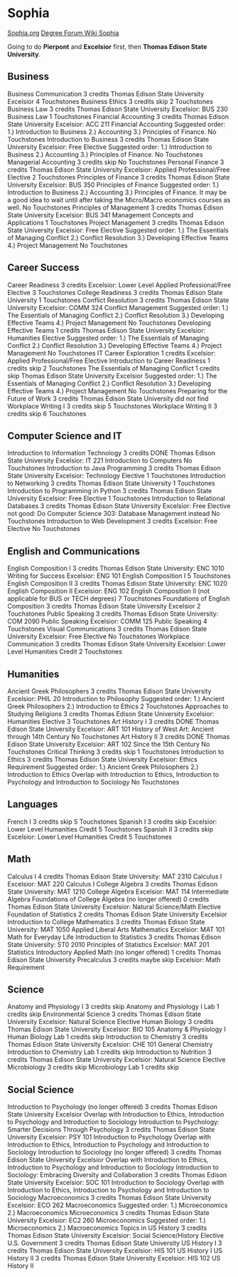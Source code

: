 # Sophia

[Sophia.org](https://www.sophia.org/)
[Degree Forum Wiki Sophia](https://degreeforum.miraheze.org/wiki/Sophia_Learning,_LLC)

Going to do **Pierpont** and **Excelsior** first, then **Thomas Edison State University**.

## Business

Business Communication 3 credits
  Thomas Edison State University
  Excelsior
  4 Touchstones
Business Ethics 3 credits
  skip
  2 Touchstones
Business Law 3 credits
  Thomas Edison State University
  Excelsior: BUS 230 Business Law
  1 Touchstones
Financial Accounting 3 credits
  Thomas Edison State University
  Excelsior: ACC 211 Financial Accounting
  Suggested order: 1.) Introduction to Business 2.) Accounting 3.) Principles of Finance.
  No Touchstones
Introduction to Business 3 credits
  Thomas Edison State University
  Excelsior: Free Elective
  Suggested order: 1.) Introduction to Business 2.) Accounting 3.) Principles of Finance.
  No Touchstones
Managerial Accounting 3 credits
  skip
  No Touchstones
Personal Finance 3 credits
  Thomas Edison State University
  Excelsior: Applied Professional/Free Elective
  2 Touchstones
Principles of Finance 3 credits
  Thomas Edison State University
  Excelsior: BUS 350 Principles of Finance
  Suggested order: 1.) Introduction to Business 2.) Accounting 3.) Principles of Finance.
  It may be a good idea to wait until after taking the Micro/Macro economics courses as well.
  No Touchstones
Principles of Management 3 credits
  Thomas Edison State University
  Excelsior: BUS 341 Management Concepts and Applications
  1 Touchstones
Project Management 3 credits
  Thomas Edison State University
  Excelsior: Free Elective
  Suggested order: 1.) The Essentials of Managing Conflict 2.) Conflict Resolution 3.) Developing Effective Teams 4.) Project Management
  No Touchstones

## Career Success
Career Readiness 3 credits
  Excelsior: Lower Level Applied Professional/Free Elective
  3 Touchstones
College Readiness 3 credits
  Thomas Edison State University
  1 Touchstones
Conflict Resolution 3 credits
  Thomas Edison State University
  Excelsior: COMM 324 Conflict Management
  Suggested order: 1.) The Essentials of Managing Conflict 2.) Conflict Resolution 3.) Developing Effective Teams 4.) Project Management
  No Touchstones
Developing Effective Teams 1 credits
  Thomas Edison State University
  Excelsior: Humanities Elective
  Suggested order: 1.) The Essentials of Managing Conflict 2.) Conflict Resolution 3.) Developing Effective Teams 4.) Project Management
  No Touchstones
IT Career Exploration 1 credits
  Excelsior: Applied Professional/Free Elective
Introduction to Career Readiness 1 credits
  skip
  2 Touchstones
The Essentials of Managing Conflict 1 credits
  skip
    Thomas Edison State University
    Excelsior
  Suggested order: 1.) The Essentials of Managing Conflict 2.) Conflict Resolution 3.) Developing Effective Teams 4.) Project Management
  No Touchstones
Preparing for the Future of Work 3 credits
  Thomas Edison State University
  did not find
Workplace Writing I 3 credits
  skip
  5 Touchstones
Workplace Writing II 3 credits
  skip
  6 Touchstones

## Computer Science and IT
Introduction to Information Technology 3 credits DONE
  Thomas Edison State University
  Excelsior: IT 221 Introduction to Computers
  No Touchstones
Introduction to Java Programming 3 credits
  Thomas Edison State University
  Excelsior: Technology Elective
  1 Touchstones
Introduction to Networking 3 credits
  Thomas Edison State University
  1 Touchstones
Introduction to Programming in Python 3 credits
  Thomas Edison State University
  Excelsior: Free Elective
  1 Touchstones
Introduction to Relational Databases 3 credits
  Thomas Edison State University
  Excelsior: Free Elective
  not good: Do Computer Science 303: Database Management instead
  No Touchstones
Introduction to Web Development 3 credits
  Excelsior: Free Elective
  No Touchstones

## English and Communications

English Composition I 3 credits
  Thomas Edison State University: ENC 1010 Writing for Success
  Excelsior: ENG 101 English Composition I
  5 Touchstones
English Composition II 3 credits
  Thomas Edison State University: ENC 1020 English Composition II
  Excelsior: ENG 102 English Composition II (not applicable for BUS or TECH degrees)
  7 Touchstones
Foundations of English Composition 3 credits
  Thomas Edison State University
  Excelsior
  2 Touchstones
Public Speaking 3 credits
  Thomas Edison State University: COM 2090 Public Speaking
  Excelsior: COMM 125 Public Speaking
  4 Touchstones
Visual Communications 3 credits
  Thomas Edison State University
  Excelsior: Free Elective
  No Touchstones
Workplace Communication 3 credits
  Thomas Edison State University
  Excelsior: Lower Level Humanities Credit
  2 Touchstones

## Humanities
Ancient Greek Philosophers 3 credits
  Thomas Edison State University
  Excelsior: PHIL 20 Introduction to Philosophy
  Suggested order: 1.) Ancient Greek Philosophers 2.) Introduction to Ethics
  2 Touchstones
Approaches to Studying Religions 3 credits
  Thomas Edison State University
  Excelsior: Humanities Elective
  3 Touchstones
Art History I 3 credits DONE
  Thomas Edison State University
  Excelsior: ART 101 History of West Art: Ancient through 14th Century
  No Touchstones
Art History II 3 credits DONE
  Thomas Edison State University
  Excelsior: ART 102 Since the 15th Century
  No Touchstones
Critical Thinking 3 credits
  skip
  1 Touchstones
Introduction to Ethics 3 credits
  Thomas Edison State University
  Excelsior: Ethics Requirement
  Suggested order: 1.) Ancient Greek Philosophers 2.) Introduction to Ethics
  Overlap with Introduction to Ethics, Introduction to Psychology and  Introduction to Sociology
  No Touchstones
## Languages

French I 3 credits
  skip
  5 Touchstones
Spanish I 3 credits
  skip
    Excelsior: Lower Level Humanities Credit
  5 Touchstones
Spanish II 3 credits
  skip
    Excelsior: Lower Level Humanities Credit
  5 Touchstones

## Math

Calculus I 4 credits
  Thomas Edison State University: MAT 2310 Calculus I
  Excelsior: MAT 220 Calculus I
College Algebra 3 credits
  Thomas Edison State University: MAT 1210 College Algebra
  Excelsior: MAT 114 Intermediate Algebra
Foundations of College Algebra (no longer offered) 0 credits
  Thomas Edison State University
  Excelsior: Natural Science/Math Elective
Foundation of Statistics 2 credits
  Thomas Edison State University
  Excelsior
Introduction to College Mathematics 3 credits
  Thomas Edison State University: MAT 1050 Applied Liberal Arts Mathematics
  Excelsior: MAT 101 Math for Everyday Life
Introduction to Statistics 3 credits
  Thomas Edison State University: ST0 2010 Principles of Statistics
  Excelsior: MAT 201 Statistics
Introductory Applied Math (no longer offered) 1 credits
  Thomas Edison State University
Precalculus 3 credits
  maybe skip
  Excelsior: Math Requirement

## Science

Anatomy and Physiology I 3 credits
  skip
Anatomy and Physiology I Lab 1 credits
  skip
Environmental Science 3 credits
  Thomas Edison State University
  Excelsior: Natural Science Elective
Human Biology 3 credits
  Thomas Edison State University
  Excelsior: BIO 105 Anatomy & Physiology I
Human Biology Lab 1 credits
  skip
Introduction to Chemistry 3 credits
  Thomas Edison State University
  Excelsior: CHE 101 General Chemistry
Introduction to Chemistry Lab 1 credits
  skip
Introduction to Nutrition 3 credits
  Thomas Edison State University
  Excelsior: Natural Science Elective
Microbiology 3 credits
  skip
Microbiology Lab 1 credits
  skip
## Social Science
Introduction to Psychology (no longer offered) 3 credits
  Thomas Edison State University
  Excelsior
  Overlap with Introduction to Ethics, Introduction to Psychology and  Introduction to Sociology
Introduction to Psychology: Smarter Decisions Through Psychology 3 credits
  Thomas Edison State University
  Excelsior: PSY 101 Introduction to Psychology
  Overlap with Introduction to Ethics, Introduction to Psychology and  Introduction to Sociology
Introduction to Sociology (no longer offered) 3 credits
  Thomas Edison State University
  Excelsior
  Overlap with Introduction to Ethics, Introduction to Psychology and  Introduction to Sociology
Introduction to Sociology: Embracing Diversity and Collaboration 3 credits
  Thomas Edison State University
  Excelsior: SOC 101 Introduction to Sociology
  Overlap with Introduction to Ethics, Introduction to Psychology and  Introduction to Sociology
Macroeconomics 3 credits
  Thomas Edison State University
  Excelsior: ECO 262 Macroeconomics
  Suggested order: 1.) Microeconomics 2.) Macroeconomics
Microeconomics 3 credits
  Thomas Edison State University
  Excelsior: EC2 260 Microeconomics
  Suggested order: 1.) Microeconomics 2.) Macroeconomics
Topics in US History 3 credits
  Thomas Edison State University
  Excelsior: Social Science/History Elective
U.S. Government 3 credits
  Thomas Edison State University
US History I 3 credits
  Thomas Edison State University
  Excelsior: HIS 101 US History I
US History II 3 credits
  Thomas Edison State University
  Excelsior: HIS 102 US History II

